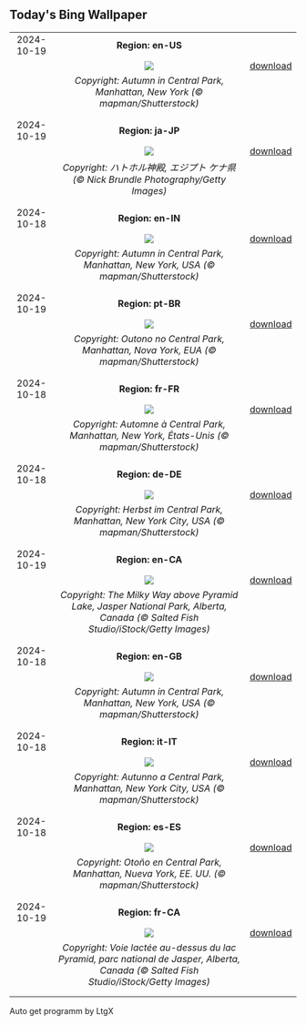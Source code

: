 ## Today's Bing Wallpaper
|      |      |      |
| :----: | :----: | :----: |
|2024-10-19|**Region: en-US**||
||![](https://www.bing.com/th?id=OHR.CentralParkAutumn_EN-US2354288950_UHD.jpg&pid=hp&w=1152&h=648&rs=1&c=4)| [download](https://www.bing.com/th?id=OHR.CentralParkAutumn_EN-US2354288950_UHD.jpg)|
||*Copyright: Autumn in Central Park, Manhattan, New York (© mapman/Shutterstock)*
||
|||
|2024-10-19|**Region: ja-JP**||
||![](https://www.bing.com/th?id=OHR.DenderaTemple_JA-JP4353072440_UHD.jpg&pid=hp&w=1152&h=648&rs=1&c=4)| [download](https://www.bing.com/th?id=OHR.DenderaTemple_JA-JP4353072440_UHD.jpg)|
||*Copyright: ハトホル神殿, エジプト ケナ県 (© Nick Brundle Photography/Getty Images)*
||
|||
|2024-10-18|**Region: en-IN**||
||![](https://www.bing.com/th?id=OHR.CentralParkAutumn_EN-IN5680267984_UHD.jpg&pid=hp&w=1152&h=648&rs=1&c=4)| [download](https://www.bing.com/th?id=OHR.CentralParkAutumn_EN-IN5680267984_UHD.jpg)|
||*Copyright: Autumn in Central Park, Manhattan, New York, USA (© mapman/Shutterstock)*
||
|||
|2024-10-19|**Region: pt-BR**||
||![](https://www.bing.com/th?id=OHR.CentralParkAutumn_PT-BR6612852455_UHD.jpg&pid=hp&w=1152&h=648&rs=1&c=4)| [download](https://www.bing.com/th?id=OHR.CentralParkAutumn_PT-BR6612852455_UHD.jpg)|
||*Copyright: Outono no Central Park, Manhattan, Nova York, EUA (© mapman/Shutterstock)*
||
|||
|2024-10-18|**Region: fr-FR**||
||![](https://www.bing.com/th?id=OHR.CentralParkAutumn_FR-FR5749913554_UHD.jpg&pid=hp&w=1152&h=648&rs=1&c=4)| [download](https://www.bing.com/th?id=OHR.CentralParkAutumn_FR-FR5749913554_UHD.jpg)|
||*Copyright: Automne à Central Park, Manhattan, New York, États-Unis (© mapman/Shutterstock)*
||
|||
|2024-10-18|**Region: de-DE**||
||![](https://www.bing.com/th?id=OHR.CentralParkAutumn_DE-DE9416328448_UHD.jpg&pid=hp&w=1152&h=648&rs=1&c=4)| [download](https://www.bing.com/th?id=OHR.CentralParkAutumn_DE-DE9416328448_UHD.jpg)|
||*Copyright: Herbst im Central Park, Manhattan, New York City, USA (© mapman/Shutterstock)*
||
|||
|2024-10-19|**Region: en-CA**||
||![](https://www.bing.com/th?id=OHR.JasperDark_EN-CA8643042761_UHD.jpg&pid=hp&w=1152&h=648&rs=1&c=4)| [download](https://www.bing.com/th?id=OHR.JasperDark_EN-CA8643042761_UHD.jpg)|
||*Copyright: The Milky Way above Pyramid Lake, Jasper National Park, Alberta, Canada (© Salted Fish Studio/iStock/Getty Images)*
||
|||
|2024-10-18|**Region: en-GB**||
||![](https://www.bing.com/th?id=OHR.CentralParkAutumn_EN-GB9448317557_UHD.jpg&pid=hp&w=1152&h=648&rs=1&c=4)| [download](https://www.bing.com/th?id=OHR.CentralParkAutumn_EN-GB9448317557_UHD.jpg)|
||*Copyright: Autumn in Central Park, Manhattan, New York, USA (© mapman/Shutterstock)*
||
|||
|2024-10-18|**Region: it-IT**||
||![](https://www.bing.com/th?id=OHR.CentralParkAutumn_IT-IT8332847317_UHD.jpg&pid=hp&w=1152&h=648&rs=1&c=4)| [download](https://www.bing.com/th?id=OHR.CentralParkAutumn_IT-IT8332847317_UHD.jpg)|
||*Copyright: Autunno a Central Park, Manhattan, New York City, USA (© mapman/Shutterstock)*
||
|||
|2024-10-18|**Region: es-ES**||
||![](https://www.bing.com/th?id=OHR.CentralParkAutumn_ES-ES2052483366_UHD.jpg&pid=hp&w=1152&h=648&rs=1&c=4)| [download](https://www.bing.com/th?id=OHR.CentralParkAutumn_ES-ES2052483366_UHD.jpg)|
||*Copyright: Otoño en Central Park, Manhattan, Nueva York, EE. UU. (© mapman/Shutterstock)*
||
|||
|2024-10-19|**Region: fr-CA**||
||![](https://www.bing.com/th?id=OHR.JasperDark_FR-CA5254493695_UHD.jpg&pid=hp&w=1152&h=648&rs=1&c=4)| [download](https://www.bing.com/th?id=OHR.JasperDark_FR-CA5254493695_UHD.jpg)|
||*Copyright: Voie lactée au-dessus du lac Pyramid, parc national de Jasper, Alberta, Canada (© Salted Fish Studio/iStock/Getty Images)*
||
|||

Auto get programm by LtgX
